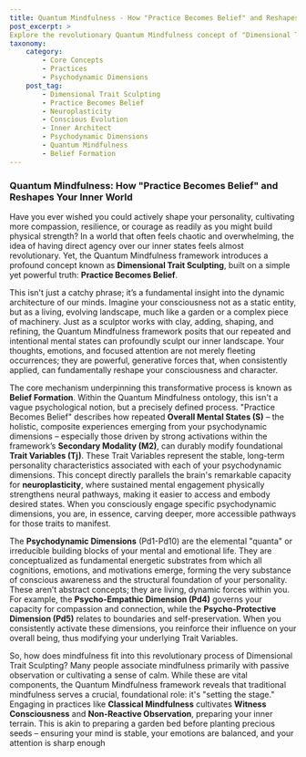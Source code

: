 ```yaml
---
title: Quantum Mindfulness - How "Practice Becomes Belief" and Reshapes Your Inner World
post_excerpt: >
Explore the revolutionary Quantum Mindfulness concept of "Dimensional Trait Sculpting," where consistent intentional mental states can fundamentally reshape your inner world. Learn how "Practice Becomes Belief" is more than a catchy phrase; it's a profound mechanism rooted in psychodynamic principles and neuroplasticity, offering a blueprint for enduring personal evolution. Discover how mindful practice serves as the foundational stage for actively cultivating desired character traits and becoming the active architect of your own consciousness.
taxonomy:
    category:
        - Core Concepts
        - Practices
        - Psychodynamic Dimensions
    post_tag:
        - Dimensional Trait Sculpting
        - Practice Becomes Belief
        - Neuroplasticity
        - Conscious Evolution
        - Inner Architect
        - Psychodynamic Dimensions
        - Quantum Mindfulness
        - Belief Formation
---
```

### Quantum Mindfulness: How "Practice Becomes Belief" and Reshapes Your Inner World

Have you ever wished you could actively shape your personality, cultivating more compassion, resilience, or courage as readily as you might build physical strength? In a world that often feels chaotic and overwhelming, the idea of having direct agency over our inner states feels almost revolutionary. Yet, the Quantum Mindfulness framework introduces a profound concept known as **Dimensional Trait Sculpting**, built on a simple yet powerful truth: **Practice Becomes Belief**.

This isn't just a catchy phrase; it’s a fundamental insight into the dynamic architecture of our minds. Imagine your consciousness not as a static entity, but as a living, evolving landscape, much like a garden or a complex piece of machinery. Just as a sculptor works with clay, adding, shaping, and refining, the Quantum Mindfulness framework posits that our repeated and intentional mental states can profoundly sculpt our inner landscape. Your thoughts, emotions, and focused attention are not merely fleeting occurrences; they are powerful, generative forces that, when consistently applied, can fundamentally reshape your consciousness and character.

The core mechanism underpinning this transformative process is known as **Belief Formation**. Within the Quantum Mindfulness ontology, this isn't a vague psychological notion, but a precisely defined process. "Practice Becomes Belief" describes how repeated **Overall Mental States (S)** – the holistic, composite experiences emerging from your psychodynamic dimensions – especially those driven by strong activations within the framework’s **Secondary Modality (M2)**, can durably modify foundational **Trait Variables (Tj)**. These Trait Variables represent the stable, long-term personality characteristics associated with each of your psychodynamic dimensions. This concept directly parallels the brain's remarkable capacity for **neuroplasticity**, where sustained mental engagement physically strengthens neural pathways, making it easier to access and embody desired states. When you consciously engage specific psychodynamic dimensions, you are, in essence, carving deeper, more accessible pathways for those traits to manifest.

The **Psychodynamic Dimensions** (Pd1-Pd10) are the elemental "quanta" or irreducible building blocks of your mental and emotional life. They are conceptualized as fundamental energetic substrates from which all cognitions, emotions, and motivations emerge, forming the very substance of conscious awareness and the structural foundation of your personality. These aren’t abstract concepts; they are living, dynamic forces within you. For example, the **Psycho-Empathic Dimension (Pd4)** governs your capacity for compassion and connection, while the **Psycho-Protective Dimension (Pd5)** relates to boundaries and self-preservation. When you consistently activate these dimensions, you reinforce their influence on your overall being, thus modifying your underlying Trait Variables.

So, how does mindfulness fit into this revolutionary process of Dimensional Trait Sculpting? Many people associate mindfulness primarily with passive observation or cultivating a sense of calm. While these are vital components, the Quantum Mindfulness framework reveals that traditional mindfulness serves a crucial, foundational role: it's "setting the stage." Engaging in practices like **Classical Mindfulness** cultivates **Witness Consciousness** and **Non-Reactive Observation**, preparing your inner terrain. This is akin to preparing a garden bed before planting precious seeds – ensuring your mind is stable, your emotions are balanced, and your attention is sharp enough